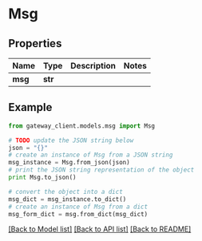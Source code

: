 # Msg


## Properties

Name | Type | Description | Notes
------------ | ------------- | ------------- | -------------
**msg** | **str** |  | 

## Example

```python
from gateway_client.models.msg import Msg

# TODO update the JSON string below
json = "{}"
# create an instance of Msg from a JSON string
msg_instance = Msg.from_json(json)
# print the JSON string representation of the object
print Msg.to_json()

# convert the object into a dict
msg_dict = msg_instance.to_dict()
# create an instance of Msg from a dict
msg_form_dict = msg.from_dict(msg_dict)
```
[[Back to Model list]](../README.md#documentation-for-models) [[Back to API list]](../README.md#documentation-for-api-endpoints) [[Back to README]](../README.md)



